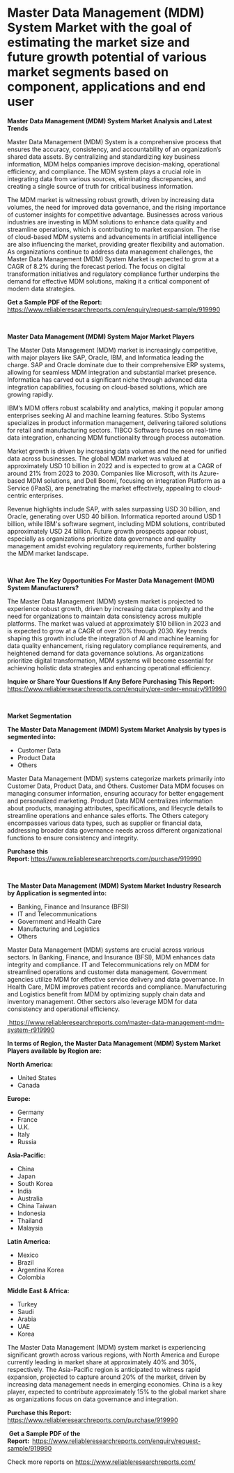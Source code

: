 <p><h1>Master Data Management (MDM) System Market with the goal of estimating the market size and future growth potential of various market segments based on component, applications and end user</h1></p><p><strong>Master Data Management (MDM) System Market Analysis and Latest Trends</strong></p>
<p><p>Master Data Management (MDM) System is a comprehensive process that ensures the accuracy, consistency, and accountability of an organization’s shared data assets. By centralizing and standardizing key business information, MDM helps companies improve decision-making, operational efficiency, and compliance. The MDM system plays a crucial role in integrating data from various sources, eliminating discrepancies, and creating a single source of truth for critical business information.</p><p>The MDM market is witnessing robust growth, driven by increasing data volumes, the need for improved data governance, and the rising importance of customer insights for competitive advantage. Businesses across various industries are investing in MDM solutions to enhance data quality and streamline operations, which is contributing to market expansion. The rise of cloud-based MDM systems and advancements in artificial intelligence are also influencing the market, providing greater flexibility and automation. As organizations continue to address data management challenges, the Master Data Management (MDM) System Market is expected to grow at a CAGR of 8.2% during the forecast period. The focus on digital transformation initiatives and regulatory compliance further underpins the demand for effective MDM solutions, making it a critical component of modern data strategies.</p></p>
<p><strong>Get a Sample PDF of the Report:&nbsp;</strong> <a href="https://www.reliableresearchreports.com/enquiry/request-sample/919990?utm_campaign=3265&utm_medium=2&utm_source=Github&utm_content=ia&utm_term=11032025&utm_id=master-data-management-mdm-system">https://www.reliableresearchreports.com/enquiry/request-sample/919990</a></p>
<p>&nbsp;</p>
<p><strong>Master Data Management (MDM) System Major Market Players</strong></p>
<p><p>The Master Data Management (MDM) market is increasingly competitive, with major players like SAP, Oracle, IBM, and Informatica leading the charge. SAP and Oracle dominate due to their comprehensive ERP systems, allowing for seamless MDM integration and substantial market presence. Informatica has carved out a significant niche through advanced data integration capabilities, focusing on cloud-based solutions, which are growing rapidly.</p><p>IBM’s MDM offers robust scalability and analytics, making it popular among enterprises seeking AI and machine learning features. Stibo Systems specializes in product information management, delivering tailored solutions for retail and manufacturing sectors. TIBCO Software focuses on real-time data integration, enhancing MDM functionality through process automation.</p><p>Market growth is driven by increasing data volumes and the need for unified data across businesses. The global MDM market was valued at approximately USD 10 billion in 2022 and is expected to grow at a CAGR of around 21% from 2023 to 2030. Companies like Microsoft, with its Azure-based MDM solutions, and Dell Boomi, focusing on integration Platform as a Service (iPaaS), are penetrating the market effectively, appealing to cloud-centric enterprises.</p><p>Revenue highlights include SAP, with sales surpassing USD 30 billion, and Oracle, generating over USD 40 billion. Informatica reported around USD 1 billion, while IBM's software segment, including MDM solutions, contributed approximately USD 24 billion. Future growth prospects appear robust, especially as organizations prioritize data governance and quality management amidst evolving regulatory requirements, further bolstering the MDM market landscape.</p></p>
<p>&nbsp;</p>
<p><strong>What Are The Key Opportunities For Master Data Management (MDM) System Manufacturers?</strong></p>
<p><p>The Master Data Management (MDM) system market is projected to experience robust growth, driven by increasing data complexity and the need for organizations to maintain data consistency across multiple platforms. The market was valued at approximately $10 billion in 2023 and is expected to grow at a CAGR of over 20% through 2030. Key trends shaping this growth include the integration of AI and machine learning for data quality enhancement, rising regulatory compliance requirements, and heightened demand for data governance solutions. As organizations prioritize digital transformation, MDM systems will become essential for achieving holistic data strategies and enhancing operational efficiency.</p></p>
<p><strong>Inquire or Share Your Questions If Any Before Purchasing This Report:</strong> <a href="https://www.reliableresearchreports.com/enquiry/pre-order-enquiry/919990?utm_campaign=3265&utm_medium=2&utm_source=Github&utm_content=ia&utm_term=11032025&utm_id=master-data-management-mdm-system">https://www.reliableresearchreports.com/enquiry/pre-order-enquiry/919990</a></p>
<p>&nbsp;</p>
<p><strong>Market Segmentation</strong></p>
<p><strong>The Master Data Management (MDM) System Market Analysis by types is segmented into:</strong></p>
<p><ul><li>Customer Data</li><li>Product Data</li><li>Others</li></ul></p>
<p><p>Master Data Management (MDM) systems categorize markets primarily into Customer Data, Product Data, and Others. Customer Data MDM focuses on managing consumer information, ensuring accuracy for better engagement and personalized marketing. Product Data MDM centralizes information about products, managing attributes, specifications, and lifecycle details to streamline operations and enhance sales efforts. The Others category encompasses various data types, such as supplier or financial data, addressing broader data governance needs across different organizational functions to ensure consistency and integrity.</p></p>
<p><strong>Purchase this Report:&nbsp;</strong><a href="https://www.reliableresearchreports.com/purchase/919990?utm_campaign=3265&utm_medium=2&utm_source=Github&utm_content=ia&utm_term=11032025&utm_id=master-data-management-mdm-system">https://www.reliableresearchreports.com/purchase/919990</a></p>
<p>&nbsp;</p>
<p><strong>The Master Data Management (MDM) System Market Industry Research by Application is segmented into:</strong></p>
<p><ul><li>Banking, Finance and Insurance (BFSI)</li><li>IT and Telecommunications</li><li>Government and Health Care</li><li>Manufacturing and Logistics</li><li>Others</li></ul></p>
<p><p>Master Data Management (MDM) systems are crucial across various sectors. In Banking, Finance, and Insurance (BFSI), MDM enhances data integrity and compliance. IT and Telecommunications rely on MDM for streamlined operations and customer data management. Government agencies utilize MDM for effective service delivery and data governance. In Health Care, MDM improves patient records and compliance. Manufacturing and Logistics benefit from MDM by optimizing supply chain data and inventory management. Other sectors also leverage MDM for data consistency and operational efficiency.</p></p>
<p><a href="https://www.reliableresearchreports.com/master-data-management-mdm-system-r919990?utm_campaign=3265&utm_medium=2&utm_source=Github&utm_content=ia&utm_term=11032025&utm_id=master-data-management-mdm-system">&nbsp;https://www.reliableresearchreports.com/master-data-management-mdm-system-r919990</a></p>
<p><strong>In terms of Region, the Master Data Management (MDM) System Market Players available by Region are:</strong></p>
<p>
    <p> <strong> North America: </strong>
        <ul>
            <li>United States</li>
            <li>Canada</li>
        </ul>
        </p> 
    <p> <strong> Europe: </strong>
        <ul>
            <li>Germany</li>
            <li>France</li>
            <li>U.K.</li>
            <li>Italy</li>
            <li>Russia</li>
        </ul>
        </p> 
    <p> <strong> Asia-Pacific: </strong>
        <ul>
            <li>China</li>
            <li>Japan</li>
            <li>South Korea</li>
            <li>India</li>
            <li>Australia</li>
            <li>China Taiwan</li>
            <li>Indonesia</li>
            <li>Thailand</li>
            <li>Malaysia</li>
        </ul>
        </p> 
    <p> <strong> Latin America: </strong>
        <ul>
            <li>Mexico</li>
            <li>Brazil</li>
            <li>Argentina Korea</li>
            <li>Colombia</li>
        </ul>
        </p> 
    <p> <strong> Middle East & Africa: </strong>
        <ul>
            <li>Turkey</li>
            <li>Saudi</li>
            <li>Arabia</li>
            <li>UAE</li>
            <li>Korea</li>
        </ul>
    </p>
    </p>
<p><p>The Master Data Management (MDM) system market is experiencing significant growth across various regions, with North America and Europe currently leading in market share at approximately 40% and 30%, respectively. The Asia-Pacific region is anticipated to witness rapid expansion, projected to capture around 20% of the market, driven by increasing data management needs in emerging economies. China is a key player, expected to contribute approximately 15% to the global market share as organizations focus on data governance and integration.</p></p>
<p><strong>Purchase this Report: </strong><a href="https://www.reliableresearchreports.com/purchase/919990?utm_campaign=3265&utm_medium=2&utm_source=Github&utm_content=ia&utm_term=11032025&utm_id=master-data-management-mdm-system">https://www.reliableresearchreports.com/purchase/919990</a></p>
<p>&nbsp;<strong>Get a Sample PDF of the Report:&nbsp;&nbsp;</strong><a href="https://www.reliableresearchreports.com/enquiry/request-sample/919990?utm_campaign=3265&utm_medium=2&utm_source=Github&utm_content=ia&utm_term=11032025&utm_id=master-data-management-mdm-system">https://www.reliableresearchreports.com/enquiry/request-sample/919990</a></p>
<p><strong></strong></p>
<p>Check more reports on <a href="https://www.reliableresearchreports.com/?utm_campaign=3265&utm_medium=2&utm_source=Github&utm_content=ia&utm_term=11032025&utm_id=master-data-management-mdm-system">https://www.reliableresearchreports.com/</a></p>